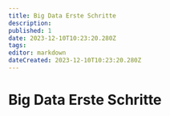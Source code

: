 ```yaml
---
title: Big Data Erste Schritte
description: 
published: 1
date: 2023-12-10T10:23:20.280Z
tags: 
editor: markdown
dateCreated: 2023-12-10T10:23:20.280Z
---
```


# Big Data Erste Schritte
